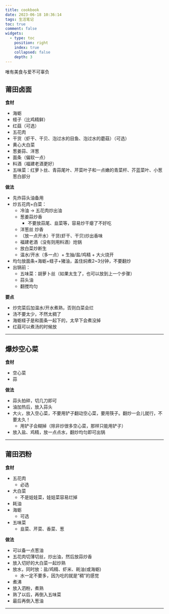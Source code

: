 ```yaml
---
title: cookbook
date: 2023-06-18 10:36:14
tags: 生活笔记
toc: true
comment: false
widgets:
  - type: toc
    position: right
    index: true
    collapsed: false
    depth: 3
---
```


唯有美食与爱不可辜负

<!-- more -->


## 莆田卤面

**食材**

- 海蛎
- 蛏子（比鸡精鲜）
- 红菇（可选）
- 五花肉
- 干货（虾干、干贝、泡过水的目鱼、泡过水的蘑菇）（可选）
- 黄心大白菜
- 葱姜蒜、洋葱
- 面条（偏软一点）
- 料酒（福建老酒更好）
- 五味菜：红萝卜丝、青蒜尾叶、芹菜叶子和一点嫩的青菜杆、芥蓝菜叶、小葱葱白部分


**做法**

- 先炸蒜头油备用
- 炒五花肉+白菜：
  - 冷油 -> 五花肉炒出油
  - 葱姜蒜炒香
    - 不要放蒜尾、韭菜等，容易炒干瘪了不好吃
  - 洋葱丝 炒香
  - （放一点开水）干货(虾干、干贝)炒出香味
  -  福建老酒（没有则用料酒）炝锅
  - 放白菜炒断生
  - 温水/开水（多一点）+ 生抽/盐/鸡精 + 大火烧开
- 均匀放面条+海蛎+蛏子+猪油，盖住焖煮2~3分钟，不要翻炒
- 出锅前：
  - 五味菜：胡萝卜丝（如果太生了，也可以放到上一个步骤）
  - 蒜头油
  - 翻搅均匀


**要点**

- 炒完菜后加温水/开水煮熟，否则白菜会烂
- 汤不要太少，不然太稠了
- 海蛎蛏子是和面条一起下的，太早下会煮没掉
- 红菇可以煮汤的时候放

---

## 爆炒空心菜

**食材**

- 空心菜
- 蒜

**做法**

- 蒜头拍碎，切几刀即可
- 油加热后，放入蒜头
- 大火，放入空心菜，不要用铲子翻动空心菜，要用筷子。翻炒一会儿就行，不要太久！
  - 用铲子会糊掉（除非炒很多空心菜，那样只能用铲子）
- 放入盐、鸡精，放一点点水，翻炒均匀即可出锅

---

## 莆田泗粉

**食材**

- 五花肉
  - 必选
- 大白菜
  - 不是娃娃菜，娃娃菜容易烂掉
- 耗油
- 海蛎
  - 可选
- 五味菜
  - 韭菜、芹菜、香菜、葱


**做法**

- 可以备一点葱油
- 五花肉切薄切丝，炒出油，然后放蒜炒香
- 放入切好的大白菜一起炒熟
- 放水，同时放：盐/鸡精、虾米、耗油(或海蛎)
  - 水一定不要多，因为吃的就是“稠”的感觉
- 煮沸
- 放入泗粉，煮熟
- 熟了以后，再倒入五味菜
- 最后再倒入葱油

---

